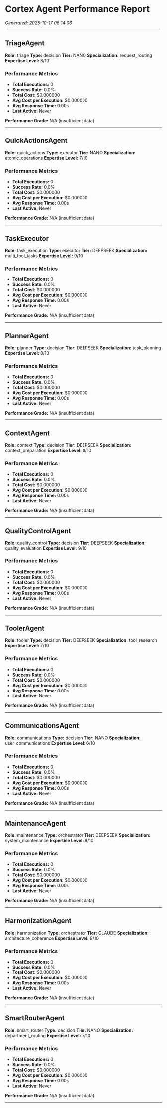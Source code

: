 # Cortex Agent Performance Report

*Generated: 2025-10-17 08:14:06*

---

## TriageAgent

**Role:** triage
**Type:** decision
**Tier:** NANO
**Specialization:** request_routing
**Expertise Level:** 8/10

### Performance Metrics

- **Total Executions:** 0
- **Success Rate:** 0.0%
- **Total Cost:** $0.000000
- **Avg Cost per Execution:** $0.000000
- **Avg Response Time:** 0.00s
- **Last Active:** Never

**Performance Grade:** N/A (insufficient data)

---

## QuickActionsAgent

**Role:** quick_actions
**Type:** executor
**Tier:** NANO
**Specialization:** atomic_operations
**Expertise Level:** 7/10

### Performance Metrics

- **Total Executions:** 0
- **Success Rate:** 0.0%
- **Total Cost:** $0.000000
- **Avg Cost per Execution:** $0.000000
- **Avg Response Time:** 0.00s
- **Last Active:** Never

**Performance Grade:** N/A (insufficient data)

---

## TaskExecutor

**Role:** task_execution
**Type:** executor
**Tier:** DEEPSEEK
**Specialization:** multi_tool_tasks
**Expertise Level:** 9/10

### Performance Metrics

- **Total Executions:** 0
- **Success Rate:** 0.0%
- **Total Cost:** $0.000000
- **Avg Cost per Execution:** $0.000000
- **Avg Response Time:** 0.00s
- **Last Active:** Never

**Performance Grade:** N/A (insufficient data)

---

## PlannerAgent

**Role:** planner
**Type:** decision
**Tier:** DEEPSEEK
**Specialization:** task_planning
**Expertise Level:** 8/10

### Performance Metrics

- **Total Executions:** 0
- **Success Rate:** 0.0%
- **Total Cost:** $0.000000
- **Avg Cost per Execution:** $0.000000
- **Avg Response Time:** 0.00s
- **Last Active:** Never

**Performance Grade:** N/A (insufficient data)

---

## ContextAgent

**Role:** context
**Type:** decision
**Tier:** DEEPSEEK
**Specialization:** context_preparation
**Expertise Level:** 8/10

### Performance Metrics

- **Total Executions:** 0
- **Success Rate:** 0.0%
- **Total Cost:** $0.000000
- **Avg Cost per Execution:** $0.000000
- **Avg Response Time:** 0.00s
- **Last Active:** Never

**Performance Grade:** N/A (insufficient data)

---

## QualityControlAgent

**Role:** quality_control
**Type:** decision
**Tier:** DEEPSEEK
**Specialization:** quality_evaluation
**Expertise Level:** 9/10

### Performance Metrics

- **Total Executions:** 0
- **Success Rate:** 0.0%
- **Total Cost:** $0.000000
- **Avg Cost per Execution:** $0.000000
- **Avg Response Time:** 0.00s
- **Last Active:** Never

**Performance Grade:** N/A (insufficient data)

---

## ToolerAgent

**Role:** tooler
**Type:** decision
**Tier:** DEEPSEEK
**Specialization:** tool_research
**Expertise Level:** 7/10

### Performance Metrics

- **Total Executions:** 0
- **Success Rate:** 0.0%
- **Total Cost:** $0.000000
- **Avg Cost per Execution:** $0.000000
- **Avg Response Time:** 0.00s
- **Last Active:** Never

**Performance Grade:** N/A (insufficient data)

---

## CommunicationsAgent

**Role:** communications
**Type:** decision
**Tier:** NANO
**Specialization:** user_communications
**Expertise Level:** 6/10

### Performance Metrics

- **Total Executions:** 0
- **Success Rate:** 0.0%
- **Total Cost:** $0.000000
- **Avg Cost per Execution:** $0.000000
- **Avg Response Time:** 0.00s
- **Last Active:** Never

**Performance Grade:** N/A (insufficient data)

---

## MaintenanceAgent

**Role:** maintenance
**Type:** orchestrator
**Tier:** DEEPSEEK
**Specialization:** system_maintenance
**Expertise Level:** 8/10

### Performance Metrics

- **Total Executions:** 0
- **Success Rate:** 0.0%
- **Total Cost:** $0.000000
- **Avg Cost per Execution:** $0.000000
- **Avg Response Time:** 0.00s
- **Last Active:** Never

**Performance Grade:** N/A (insufficient data)

---

## HarmonizationAgent

**Role:** harmonization
**Type:** orchestrator
**Tier:** CLAUDE
**Specialization:** architecture_coherence
**Expertise Level:** 9/10

### Performance Metrics

- **Total Executions:** 0
- **Success Rate:** 0.0%
- **Total Cost:** $0.000000
- **Avg Cost per Execution:** $0.000000
- **Avg Response Time:** 0.00s
- **Last Active:** Never

**Performance Grade:** N/A (insufficient data)

---

## SmartRouterAgent

**Role:** smart_router
**Type:** decision
**Tier:** NANO
**Specialization:** department_routing
**Expertise Level:** 7/10

### Performance Metrics

- **Total Executions:** 0
- **Success Rate:** 0.0%
- **Total Cost:** $0.000000
- **Avg Cost per Execution:** $0.000000
- **Avg Response Time:** 0.00s
- **Last Active:** Never

**Performance Grade:** N/A (insufficient data)

---

